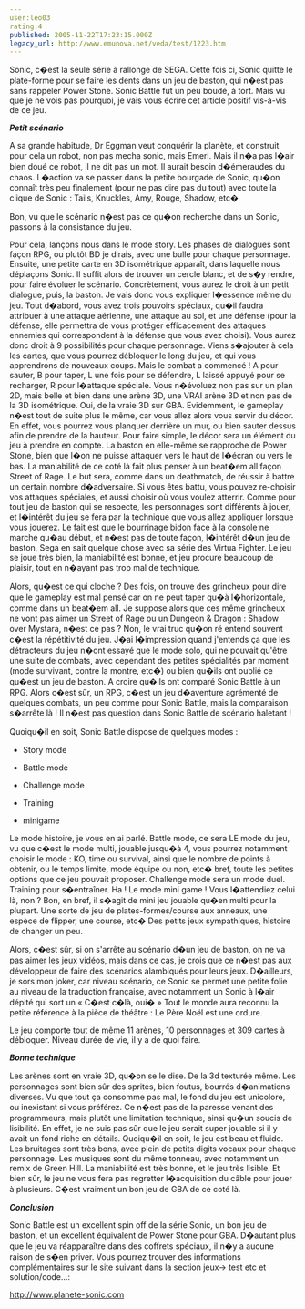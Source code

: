 ```yaml
---
user:leo03
rating:4
published: 2005-11-22T17:23:15.000Z
legacy_url: http://www.emunova.net/veda/test/1223.htm
---
```

Sonic, c�est la seule série à rallonge de SEGA. Cette fois ci, Sonic quitte le plate-forme pour se faire les dents dans un jeu de baston, qui n�est pas sans rappeler Power Stone. Sonic Battle fut un peu boudé, à tort. Mais vu que je ne vois pas pourquoi, je vais vous écrire cet article positif vis-à-vis de ce jeu.  

  

_**Petit scénario**_  

  

A sa grande habitude, Dr Eggman veut conquérir la planète, et construit pour cela un robot, non pas mecha sonic, mais Emerl. Mais il n�a pas l�air bien doué ce robot, il ne dit pas un mot. Il aurait besoin d�émeraudes du chaos. L�action va se passer dans la petite bourgade de Sonic, qu�on connaît très peu finalement (pour ne pas dire pas du tout) avec toute la clique de Sonic : Tails, Knuckles, Amy, Rouge, Shadow, etc�  

  

Bon, vu que le scénario n�est pas ce qu�on recherche dans un Sonic, passons à la consistance du jeu.  

  

Pour cela, lançons nous dans le mode story. Les phases de dialogues sont façon RPG, ou plutôt BD je dirais, avec une bulle pour chaque personnage. Ensuite, une petite carte en 3D isométrique apparaît, dans laquelle nous déplaçons Sonic. Il suffit alors de trouver un cercle blanc, et de s�y rendre, pour faire évoluer le scénario. Concrètement, vous aurez le droit à un petit dialogue, puis, la baston. Je vais donc vous expliquer l�essence même du jeu. Tout d�abord, vous avez trois pouvoirs spéciaux, qu�il faudra attribuer à une attaque aérienne, une attaque au sol, et une défense (pour la défense, elle permettra de vous protéger efficacement des attaques ennemies qui correspondent à la défense que vous avez choisi). Vous aurez donc droit à 9 possibilités pour chaque personnage. Viens s�ajouter à cela les cartes, que vous pourrez débloquer le long du jeu, et qui vous apprendrons de nouveaux coups. Mais le combat a commencé ! A pour sauter, B pour taper, L une fois pour se défendre, L laissé appuyé pour se recharger, R pour l�attaque spéciale. Vous n�évoluez non pas sur un plan 2D, mais belle et bien dans une arène 3D, une VRAI arène 3D et non pas de la 3D isométrique. Oui, de la vraie 3D sur GBA. Evidemment, le gameplay n�est tout de suite plus le même, car vous allez alors vous servir du décor. En effet, vous pourrez vous planquer derrière un mur, ou bien sauter dessus afin de prendre de la hauteur. Pour faire simple, le décor sera un élément du jeu à prendre en compte. La baston en elle-même se rapproche de Power Stone, bien que l�on ne puisse attaquer vers le haut de l�écran ou vers le bas. La maniabilité de ce coté là fait plus penser à un beat�em all façon Street of Rage. Le but sera, comme dans un deathmatch, de réussir à battre un certain nombre d�adversaire. Si vous êtes battu, vous pouvez re-choisir vos attaques spéciales, et aussi choisir où vous voulez atterrir. Comme pour tout jeu de baston qui se respecte, les personnages sont différents à jouer, et l�intérêt du jeu se fera par la technique que vous allez appliquer lorsque vous jouerez. Le fait est que le bourrinage bidon face à la console ne marche qu�au début, et n�est pas de toute façon, l�intérêt d�un jeu de baston, Sega en sait quelque chose avec sa série des Virtua Fighter. Le jeu se joue très bien, la maniabilité est bonne, et jeu procure beaucoup de plaisir, tout en n�ayant pas trop mal de technique.  

  

Alors, qu�est ce qui cloche ? Des fois, on trouve des grincheux pour dire que le gameplay est mal pensé car on ne peut taper qu�à l�horizontale, comme dans un beat�em all. Je suppose alors que ces même grincheux ne vont pas aimer un Street of Rage ou un Dungeon & Dragon : Shadow over Mystara, n�est ce pas ? Non, le vrai truc qu�on ré entend souvent c�est la répétitivité du jeu. J�ai l�impression quand j'entends ça que les détracteurs du jeu n�ont essayé que le mode solo, qui ne pouvait qu'être une suite de combats, avec cependant des petites spécialités par moment (mode survivant, contre la montre, etc�) ou bien qu�ils ont oublié ce qu�est un jeu de baston. A croire qu�ils ont comparé Sonic Battle à un RPG. Alors c�est sûr, un RPG, c�est un jeu d�aventure agrémenté de quelques combats, un peu comme pour Sonic Battle, mais la comparaison s�arrête là ! Il n�est pas question dans Sonic Battle de scénario haletant !  

  

Quoiqu�il en soit, Sonic Battle dispose de quelques modes :  

- Story mode  

- Battle mode  

- Challenge mode  

- Training  

- minigame  

  

Le mode histoire, je vous en ai parlé. Battle mode, ce sera LE mode du jeu, vu que c�est le mode multi, jouable jusqu�à 4, vous pourrez notamment choisir le mode : KO, time ou survival, ainsi que le nombre de points à obtenir, ou le temps limite, mode équipe ou non, etc� bref, toute les petites options que ce jeu pouvait proposer. Challenge mode sera un mode duel. Training pour s�entraîner. Ha ! Le mode mini game ! Vous l�attendiez celui là, non ? Bon, en bref, il s�agit de mini jeu jouable qu�en multi pour la plupart. Une sorte de jeu de plates-formes/course aux anneaux, une espèce de flipper, une course, etc� Des petits jeux sympathiques, histoire de changer un peu.  

  

Alors, c�est sûr, si on s'arrête au scénario d�un jeu de baston, on ne va pas aimer les jeux vidéos, mais dans ce cas, je crois que ce n�est pas aux développeur de faire des scénarios alambiqués pour leurs jeux. D�ailleurs, je sors mon joker, car niveau scénario, ce Sonic se permet une petite folie au niveau de la traduction française, avec notamment un Sonic à l�air dépité qui sort un « C�est c�là, oui� » Tout le monde aura reconnu la petite référence à la pièce de théâtre : Le Père Noël est une ordure.  

  

Le jeu comporte tout de même 11 arènes, 10 personnages et 309 cartes à débloquer. Niveau durée de vie, il y a de quoi faire.  

  

_**Bonne technique**_  

  

Les arènes sont en vraie 3D, qu�on se le dise. De la 3d texturée même. Les personnages sont bien sûr des sprites, bien foutus, bourrés d�animations diverses. Vu que tout ça consomme pas mal, le fond du jeu est unicolore, ou inexistant si vous préférez. Ce n�est pas de la paresse venant des programmeurs, mais plutôt une limitation technique, ainsi qu�un soucis de lisibilité. En effet, je ne suis pas sûr que le jeu serait super jouable si il y avait un fond riche en détails. Quoiqu�il en soit, le jeu est beau et fluide. Les bruitages sont très bons, avec plein de petits digits vocaux pour chaque personnage. Les musiques sont du même tonneau, avec notamment un remix de Green Hill. La maniabilité est très bonne, et le jeu très lisible. Et bien sûr, le jeu ne vous fera pas regretter l�acquisition du câble pour jouer à plusieurs. C�est vraiment un bon jeu de GBA de ce coté là.  

  

**_Conclusion_**  

  

Sonic Battle est un excellent spin off de la série Sonic, un bon jeu de baston, et un excellent équivalent de Power Stone pour GBA. D�autant plus que le jeu va réapparaître dans des coffrets spéciaux, il n�y a aucune raison de s�en priver. Vous pourrez trouver des informations complémentaires sur le site suivant dans la section jeux-\> test etc et solution/code...:  

http://www.planete-sonic.com